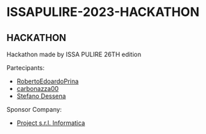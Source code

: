 # ISSAPULIRE-2023-HACKATHON
## HACKATHON

Hackathon made by ISSA PULIRE 26TH edition



Partecipants:

- [RobertoEdoardoPrina](https://github.com/RobertoEdoardoPrina)
- [carbonazza00](https://github.com/carbonazza00)
- [Stefano Dessena](s.dessena@campus.unimib.it)

Sponsor Company:
- [Project s.r.l. Informatica](https://www.presenzedelpersonale.it/)
